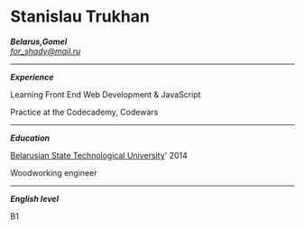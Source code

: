 Stanislau Trukhan
===
***Belarus,Gomel***  
*<for_shady@mail.ru>*

***
***Experience***

Learning Front End Web Development & JavaScript 

Practice at the Codecademy, Codewars 

***
***Education***

[Belarusian State Technological University](https://en.belstu.by)' 2014

Woodworking engineer

***
***English level***

B1
